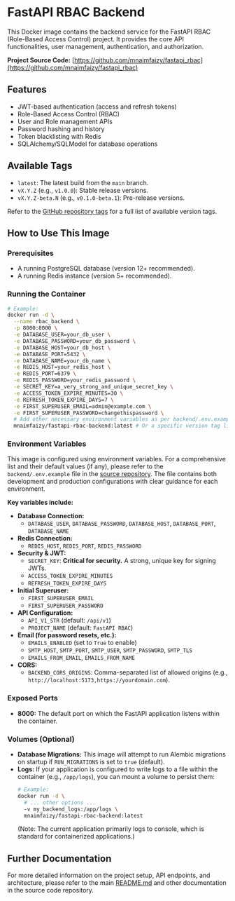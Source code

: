 # FastAPI RBAC Backend

This Docker image contains the backend service for the FastAPI RBAC (Role-Based Access Control) project. It provides the core API functionalities, user management, authentication, and authorization.

**Project Source Code:** [https://github.com/mnaimfaizy/fastapi_rbac](https://github.com/mnaimfaizy/fastapi_rbac)

## Features

- JWT-based authentication (access and refresh tokens)
- Role-Based Access Control (RBAC)
- User and Role management APIs
- Password hashing and history
- Token blacklisting with Redis
- SQLAlchemy/SQLModel for database operations

## Available Tags

- `latest`: The latest build from the `main` branch.
- `vX.Y.Z` (e.g., `v1.0.0`): Stable release versions.
- `vX.Y.Z-beta.N` (e.g., `v0.1.0-beta.1`): Pre-release versions.

Refer to the [GitHub repository tags](https://github.com/mnaimfaizy/fastapi_rbac/tags) for a full list of available version tags.

## How to Use This Image

### Prerequisites

- A running PostgreSQL database (version 12+ recommended).
- A running Redis instance (version 5+ recommended).

### Running the Container

```bash
# Example:
docker run -d \
  --name rbac_backend \
  -p 8000:8000 \
  -e DATABASE_USER=your_db_user \
  -e DATABASE_PASSWORD=your_db_password \
  -e DATABASE_HOST=your_db_host \
  -e DATABASE_PORT=5432 \
  -e DATABASE_NAME=your_db_name \
  -e REDIS_HOST=your_redis_host \
  -e REDIS_PORT=6379 \
  -e REDIS_PASSWORD=your_redis_password \
  -e SECRET_KEY=a_very_strong_and_unique_secret_key \
  -e ACCESS_TOKEN_EXPIRE_MINUTES=30 \
  -e REFRESH_TOKEN_EXPIRE_DAYS=7 \
  -e FIRST_SUPERUSER_EMAIL=admin@example.com \
  -e FIRST_SUPERUSER_PASSWORD=changethispassword \
  # Add other necessary environment variables as per backend/.env.example
  mnaimfaizy/fastapi-rbac-backend:latest # Or a specific version tag like :v1.0.0
```

### Environment Variables

This image is configured using environment variables. For a comprehensive list and their default values (if any), please refer to the `backend/.env.example` file in the [source repository](https://github.com/mnaimfaizy/fastapi_rbac/blob/main/backend/.env.example). The file contains both development and production configurations with clear guidance for each environment.

**Key variables include:**

- **Database Connection:**
  - `DATABASE_USER`, `DATABASE_PASSWORD`, `DATABASE_HOST`, `DATABASE_PORT`, `DATABASE_NAME`
- **Redis Connection:**
  - `REDIS_HOST`, `REDIS_PORT`, `REDIS_PASSWORD`
- **Security & JWT:**
  - `SECRET_KEY`: **Critical for security.** A strong, unique key for signing JWTs.
  - `ACCESS_TOKEN_EXPIRE_MINUTES`
  - `REFRESH_TOKEN_EXPIRE_DAYS`
- **Initial Superuser:**
  - `FIRST_SUPERUSER_EMAIL`
  - `FIRST_SUPERUSER_PASSWORD`
- **API Configuration:**
  - `API_V1_STR` (default: `/api/v1`)
  - `PROJECT_NAME` (default: `FastAPI RBAC`)
- **Email (for password resets, etc.):**
  - `EMAILS_ENABLED` (set to `True` to enable)
  - `SMTP_HOST`, `SMTP_PORT`, `SMTP_USER`, `SMTP_PASSWORD`, `SMTP_TLS`
  - `EMAILS_FROM_EMAIL`, `EMAILS_FROM_NAME`
- **CORS:**
  - `BACKEND_CORS_ORIGINS`: Comma-separated list of allowed origins (e.g., `http://localhost:5173,https://yourdomain.com`).

### Exposed Ports

- **8000:** The default port on which the FastAPI application listens within the container.

### Volumes (Optional)

- **Database Migrations:** This image will attempt to run Alembic migrations on startup if `RUN_MIGRATIONS` is set to `true` (default).
- **Logs:** If your application is configured to write logs to a file within the container (e.g., `/app/logs`), you can mount a volume to persist them:
  ```bash
  # Example:
  docker run -d \
    # ... other options ...
    -v my_backend_logs:/app/logs \
    mnaimfaizy/fastapi-rbac-backend:latest
  ```
  (Note: The current application primarily logs to console, which is standard for containerized applications.)

## Further Documentation

For more detailed information on the project setup, API endpoints, and architecture, please refer to the main [README.md](https://github.com/mnaimfaizy/fastapi_rbac/blob/main/README.md) and other documentation in the source code repository.
